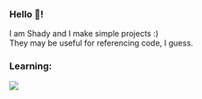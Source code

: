 ### Hello 👋!

I am Shady and I make simple projects :) <br>
They may be useful for referencing code, I guess.

### Learning: <br>
<img src="https://skillicons.dev/icons?i=python,java" />
<!--
**ShadyUPS/ShadyUPS** is a ✨ _special_ ✨ repository because its `README.md` (this file) appears on your GitHub profile.

Here are some ideas to get you started:

- 🔭 I’m currently working on ...
- 🌱 I’m currently learning ...
- 👯 I’m looking to collaborate on ...
- 🤔 I’m looking for help with ...
- 💬 Ask me about ...
- 📫 How to reach me: ...
- 😄 Pronouns: ...
- ⚡ Fun fact: ...
-->

